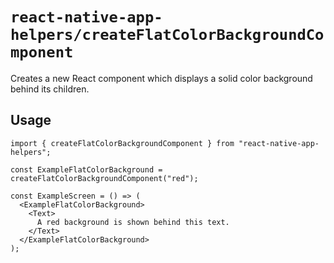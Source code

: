 # `react-native-app-helpers/createFlatColorBackgroundComponent`

Creates a new React component which displays a solid color background behind its
children.

## Usage

```tsx
import { createFlatColorBackgroundComponent } from "react-native-app-helpers";

const ExampleFlatColorBackground = createFlatColorBackgroundComponent("red");

const ExampleScreen = () => (
  <ExampleFlatColorBackground>
    <Text>
      A red background is shown behind this text.
    </Text>
  </ExampleFlatColorBackground>
);
```
